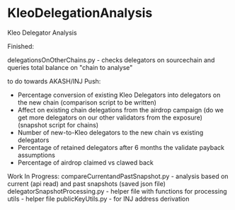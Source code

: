 # KleoDelegationAnalysis
Kleo Delegator Analysis

Finished: 

delegationsOnOtherChains.py - checks delegators on sourcechain and queries total balance on "chain to analyse"


to do towards AKASH/INJ Push: 
- Percentage conversion of existing Kleo Delegators into delegators on the new chain (comparison script to be written)
- Affect on existing chain delegations from the airdrop campaign (do we get more delegators on our other validators from the exposure) (snapshot script for chains)
- Number of new-to-Kleo delegators to the new chain vs existing delegators
- Percentage of retained delegators after 6 months the validate payback assumptions
- Percentage of airdrop claimed vs clawed back


Work In Progress: 
compareCurrentandPastSnapshot.py - analysis based on current (api read) and past snapshots (saved json file)
delegatorSnapshotProcessing.py - helper file with functions for processing 
utils - helper file 
publicKeyUtils.py - for INJ address derivation


